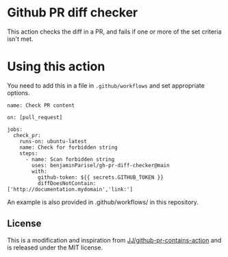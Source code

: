 # Github PR diff checker

This action checks the diff in a PR, and fails if one or more of the set criteria isn't met.

# Using this action

You need to add this in a file in `.github/workflows` and set appropriate options.

```
name: Check PR content

on: [pull_request]

jobs:
  check_pr:
    runs-on: ubuntu-latest
    name: Check for forbidden string
    steps:
      - name: Scan forbidden string
        uses: benjaminParisel/gh-pr-diff-checker@main
        with:
          github-token: ${{ secrets.GITHUB_TOKEN }}
          diffDoesNotContain: ['http://documentation.mydomain','link:']
```

An example is also provided in .github/workflows/ in this repository.

## License

This is a modification and inspiration from [JJ/github-pr-contains-action](https://github.com/JJ/github-pr-contains-action/) and is released under the MIT license.

